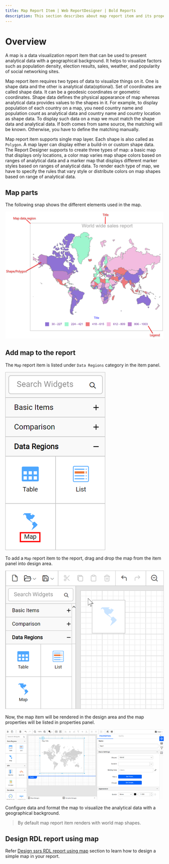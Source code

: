 ```yaml
---
title: Map Report Item | Web ReportDesigner | Bold Reports
description: This section describes about map report item and its properties to design a report using map in Bold Report Designer
---
```


# Overview

A map is a data visualization report item that can be used to present analytical data with a geographical background. It helps to visualize factors such as population density, election results, sales, weather, and popularity of social networking sites.

Map report item requires two types of data to visualize things on it. One is shape data and the other is analytical data(optional). Set of coordinates are called shape data. It can be a geodesic coordinates or geometric coordinates. Shape data defines the physical appearance of map whereas analytical data provides values to the shapes in it. For example, to display population of each country on a map, you need country name and population count as analytical data and country name and country location as shape data. To display such data on a map we must match the shape data and analytical data. If both comes from same source, the matching will be known. Otherwise, you have to define the matching manually.

Map report item supports single map layer. Each shape is also called as `Polygon`. A map layer can display either a build-in or custom shape data.  
The Report Designer supports to create three types of map: a basic map that displays only locations, a color map varies map shape colors based on ranges of analytical data and a marker map that displays different marker styles based on ranges of analytical data. To render each type of map, we have to specify the rules that vary style or distribute colors on map shapes based on range of analytical data.

## Map parts

The following snap shows the different elements used in the map.

![Map parts](/static/assets/on-premise/images/report-designer/report-items/map/over-view/parts.png)

## Add map to the report

The `Map` report item is listed under `Data Regions` category in the item panel.

![Map listed in item panel](/static/assets/on-premise/images/report-designer/report-items/map/over-view/map-listed-in-item-panel.png)

To add a `Map` report item to the report, drag and drop the map from the item panel into design area.

![Drag map into design surface](/static/assets/on-premise/images/report-designer/report-items/map/over-view/drag-map-item.png)

Now, the map item will be rendered in the design area and the map properties will be listed in properties panel.

![Basic map rendering](/static/assets/on-premise/images/report-designer/report-items/map/over-view/initial-map-rendering.png)

Configure data and format the map to visualize the analytical data with a geographical background.

> By default map report item renders with world map shapes.

## Design RDL report using map

Refer [Design ssrs RDL report using map](/designer-guide/report-designer/report-items/map/use-case/design-map-using-custom-rule/) section to learn how to design a simple map in your report.
